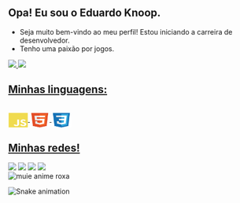 ## Opa! Eu sou o Eduardo Knoop.
- Seja muito bem-vindo ao meu perfil! Estou iniciando a carreira de desenvolvedor.
- Tenho uma paixão por jogos.

<div>
<a href="https://github.com/eduardoknoop">
<img loading="lazy" height="180em" src="https://github-readme-stats.vercel.app/api/top-langs/?username=eduardoknoop&layout=compact&langs_count=7&theme=graywhite"/>
<img loading="lazy" height="180em" src="https://github-readme-stats.vercel.app/api?username=eduardoknoop&show_icons=true&theme=graywhite&include_all_commits=true&count_private=true"/>
</div>


## Minhas linguagens:
<div style="display: inline_block"><br>
  <img align="center" alt="Rafa-Js" height="30" width="40" src="https://raw.githubusercontent.com/devicons/devicon/master/icons/javascript/javascript-plain.svg">
  <img align="center" alt="Rafa-HTML" height="30" width="40" src="https://raw.githubusercontent.com/devicons/devicon/master/icons/html5/html5-original.svg">
  <img align="center" alt="Rafa-CSS" height="30" width="40" src="https://raw.githubusercontent.com/devicons/devicon/master/icons/css3/css3-original.svg">
</div>

  

## Minhas redes!
<div>
  <a href="https://instagram.com/eduardoo.skps" target="_blank"><img loading="lazy" src="https://img.shields.io/badge/-Instagram-%23E4405F?style=for-the-badge&logo=instagram&logoColor=white" target="_blank"></a>
  <a href = "mailto:contato@eduardoo.knoop"><img loading="lazy" src="https://img.shields.io/badge/Gmail-D14836?style=for-the-badge&logo=gmail&logoColor=white" target="_blank"></a>
  <a href="https://www.linkedin.com/in/eduardo-knoop-36b172367" target="_blank"><img src="https://img.shields.io/badge/LinkedIn-0077B5?style=for-the-badge&logo=linkedin&logoColor=white" target="_blank"></a> 
  	<a href="https://steamcommunity.com/id/aSizze/" target="_blank"><img src="https://img.shields.io/badge/Steam-000000?style=for-the-badge&logo=steam&logoColor=white" target="_blank"></a> 
</div>

<img src="https://cdn.discordapp.com/attachments/1243020948651642944/1378997250289565777/f7b4d88c1ab4e5e0945c9188ae23adae.jpg?ex=683ea2c4&is=683d5144&hm=8331be7e31415539f7cb54e292ffc1fe32a5df39b5640c10a1f3665d015017b6" alt="muie anime roxa" width="250" />

![Snake animation](https://github.com/seu-usuário-aqui/seu-usuário-aqui/blob/output/github-contribution-grid-snake.svg)
